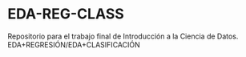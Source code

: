 # EDA-REG-CLASS
Repositorio para el trabajo final de Introducción a la Ciencia de Datos. EDA+REGRESIÓN/EDA+CLASIFICACIÓN
